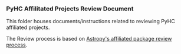 ### PyHC Affilitated Projects Review Document

This folder houses documents/instructions related to reviewing PyHC affiliated projects.

The Review process is based on [Astropy's affiliated package review process](https://github.com/astropy/project/tree/master/affiliated).